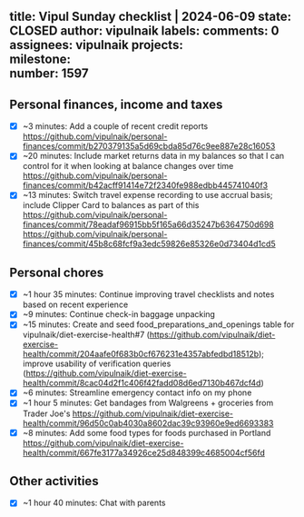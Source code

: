 title:	Vipul Sunday checklist | 2024-06-09
state:	CLOSED
author:	vipulnaik
labels:	
comments:	0
assignees:	vipulnaik
projects:	
milestone:	
number:	1597
--
## Personal finances, income and taxes

- [x] ~3 minutes: Add a couple of recent credit reports https://github.com/vipulnaik/personal-finances/commit/b270379135a5d69cbda85d76c9ee887e28c16053
- [x] ~20 minutes: Include market returns data in my balances so that I can control for it when looking at balance changes over time https://github.com/vipulnaik/personal-finances/commit/b42acff91414e72f2340fe988edbb445741040f3
- [x] ~13 minutes: Switch travel expense recording to use accrual basis; include Clipper Card to balances as part of this https://github.com/vipulnaik/personal-finances/commit/78eadaf96915bb5f165a66d35247b6364750d698 https://github.com/vipulnaik/personal-finances/commit/45b8c68fcf9a3edc59826e85326e0d73404d1cd5

## Personal chores

- [x] ~1 hour 35 minutes: Continue improving travel checklists and notes based on recent experience
- [x] ~9 minutes: Continue check-in baggage unpacking
- [x] ~15 minutes: Create and seed food_preparations_and_openings table for vipulnaik/diet-exercise-health#7 (https://github.com/vipulnaik/diet-exercise-health/commit/204aafe0f683b0cf676231e4357abfedbd18512b); improve usability of verification queries (https://github.com/vipulnaik/diet-exercise-health/commit/8cac04d2f1c406f42fadd08d6ed7130b467dcf4d)
- [x] ~6 minutes: Streamline emergency contact info on my phone
- [x] ~1 hour 5 minutes: Get bandages from Walgreens + groceries from Trader Joe's https://github.com/vipulnaik/diet-exercise-health/commit/96d50c0ab4030a8602dac39c93960e9ed6693383
- [x] ~8 minutes: Add some food types for foods purchased in Portland https://github.com/vipulnaik/diet-exercise-health/commit/667fe3177a34926ce25d848399c4685004cf56fd

## Other activities

- [x] ~1 hour 40 minutes: Chat with parents
